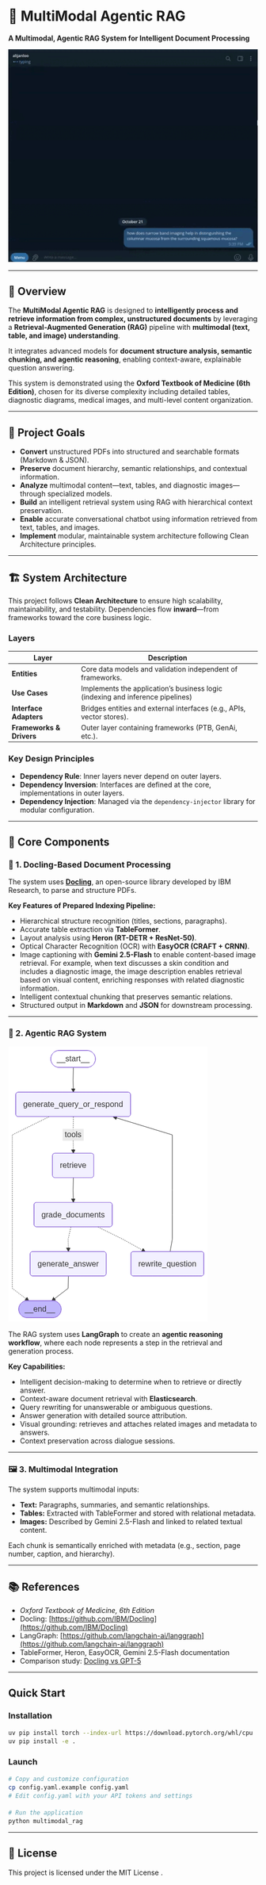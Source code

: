 # 🧠 MultiModal Agentic RAG

**A Multimodal, Agentic RAG System for Intelligent Document Processing**

![Demo](docs/demo.gif)

---

## 📘 Overview

The **MultiModal Agentic RAG** is designed to **intelligently process and retrieve information from complex, unstructured documents** by leveraging a **Retrieval-Augmented Generation (RAG)** pipeline with **multimodal (text, table, and image) understanding**.

It integrates advanced models for **document structure analysis, semantic chunking, and agentic reasoning**, enabling context-aware, explainable question answering.

This system is demonstrated using the **Oxford Textbook of Medicine (6th Edition)**, chosen for its diverse complexity including detailed tables, diagnostic diagrams, medical images, and multi-level content organization.

---

## 🎯 Project Goals

* **Convert** unstructured PDFs into structured and searchable formats (Markdown & JSON).
* **Preserve** document hierarchy, semantic relationships, and contextual information.
* **Analyze** multimodal content—text, tables, and diagnostic images—through specialized models.
* **Build** an intelligent retrieval system using RAG with hierarchical context preservation.
* **Enable** accurate conversational chatbot using information retrieved from text, tables, and images.
* **Implement** modular, maintainable system architecture following Clean Architecture principles.

---

## 🏗️ System Architecture

This project follows **Clean Architecture** to ensure high scalability, maintainability, and testability.
Dependencies flow **inward**—from frameworks toward the core business logic.

### Layers

| Layer                    | Description                                                                        |
| ------------------------ | ---------------------------------------------------------------------------------- |
| **Entities**             | Core data models and validation independent of frameworks.                         |
| **Use Cases**            | Implements the application’s business logic (indexing and inference pipelines) |
| **Interface Adapters**   | Bridges entities and external interfaces (e.g., APIs, vector stores).              |
| **Frameworks & Drivers** | Outer layer containing frameworks (PTB, GenAi, etc.).                 |

### Key Design Principles

* **Dependency Rule**: Inner layers never depend on outer layers.
* **Dependency Inversion**: Interfaces are defined at the core, implementations in outer layers.
* **Dependency Injection**: Managed via the `dependency-injector` library for modular configuration.

---

## 🧩 Core Components

### 🧱 1. Docling-Based Document Processing

The system uses **[Docling](https://github.com/IBM/Docling)**, an open-source library developed by IBM Research, to parse and structure  PDFs.

**Key Features of Prepared Indexing Pipeline:**

* Hierarchical structure recognition (titles, sections, paragraphs).
* Accurate table extraction via **TableFormer**.
* Layout analysis using **Heron (RT-DETR + ResNet-50)**.
* Optical Character Recognition (OCR) with **EasyOCR (CRAFT + CRNN)**.
* Image captioning with **Gemini 2.5-Flash** to enable content-based image retrieval.
For example, when text discusses a skin condition and includes a diagnostic image, the image description enables retrieval based on visual content, enriching responses with related diagnostic information.
* Intelligent contextual chunking that preserves semantic relations.
* Structured output in **Markdown** and **JSON** for downstream processing.

---

### 🧠 2. Agentic RAG System

![Agentic RAG Workflow](docs/report/agentic_rag_workflow.png)


The RAG system uses **LangGraph** to create an **agentic reasoning workflow**, where each node represents a step in the retrieval and generation process.

**Key Capabilities:**

* Intelligent decision-making to determine when to retrieve or directly answer.
* Context-aware document retrieval with **Elasticsearch**.
* Query rewriting for unanswerable or ambiguous questions.
* Answer generation with detailed source attribution.
* Visual grounding: retrieves and attaches related images and metadata to answers.
* Context preservation across dialogue sessions.

---

### 🖼️ 3. Multimodal Integration

The system supports multimodal inputs:

* **Text:** Paragraphs, summaries, and semantic relationships.
* **Tables:** Extracted with TableFormer and stored with relational metadata.
* **Images:** Described by Gemini 2.5-Flash and linked to related textual content.

Each chunk is semantically enriched with metadata (e.g., section, page number, caption, and hierarchy).

---

## 📚 References

* *Oxford Textbook of Medicine, 6th Edition*
* Docling: [https://github.com/IBM/Docling](https://github.com/IBM/Docling)
* LangGraph: [https://github.com/langchain-ai/langgraph](https://github.com/langchain-ai/langgraph)
* TableFormer, Heron, EasyOCR, Gemini 2.5-Flash documentation
* Comparison study: [Docling vs GPT-5](https://github.com/Alijanloo/MultiModalRag/tree/master/docs/compare%20docling%20with%20GPT-5)

---

## Quick Start

### Installation

```bash
uv pip install torch --index-url https://download.pytorch.org/whl/cpu
uv pip install -e .
```

### Launch

```bash
# Copy and customize configuration
cp config.yaml.example config.yaml
# Edit config.yaml with your API tokens and settings

# Run the application
python multimodal_rag
```
---

## 📄 License

This project is licensed under the MIT License .
